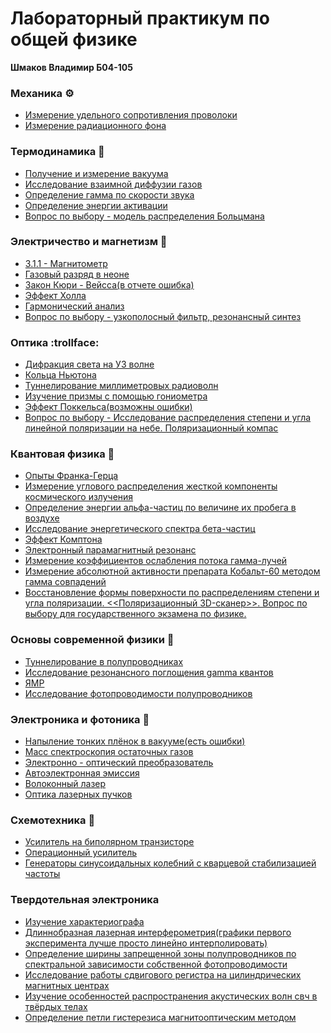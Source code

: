 # Лабораторный практикум по общей физике
**Шмаков Владимир Б04-105**

### Механика :gear:

- [Измерение удельного сопротивления проволоки](https://github.com/ShmakovVladimir/Labs/blob/master/%D0%9C%D0%B5%D1%85%D0%B0%D0%BD%D0%B8%D0%BA%D0%B0/%D0%98%D0%B7%D0%BC%D0%B5%D1%80%D0%B5%D0%BD%D0%B8%D0%B5%20%D1%83%D0%B4%D0%B5%D0%BB%D1%8C%D0%BD%D0%BE%D0%B3%D0%BE%20%D1%81%D0%BE%D0%BF%D1%80%D0%BE%D1%82%D0%B8%D0%B2%D0%BB%D0%B5%D0%BD%D0%B8%D1%8F%20%D0%BD%D0%B8%D1%85%D1%80%D0%BE%D0%BC%D0%BE%D0%B2%D0%BE%D0%B9%20%D0%BF%D1%80%D0%BE%D0%B2%D0%BE%D0%BB%D0%BE%D0%BA%D0%B8/provoloka.pdf)
- [Измерение радиационного фона](https://github.com/ShmakovVladimir/Labs/blob/master/%D0%9C%D0%B5%D1%85%D0%B0%D0%BD%D0%B8%D0%BA%D0%B0/%D0%98%D0%B7%D0%BC%D0%B5%D1%80%D0%B5%D0%BD%D0%B8%D0%B5%20%D1%80%D0%B0%D0%B4%D0%B8%D0%B0%D1%86%D0%B8%D0%BE%D0%BD%D0%BD%D0%BE%D0%B3%D0%BE%20%D1%84%D0%BE%D0%BD%D0%B0/radioactive.pdf)


### Термодинамика :balloon:

- [Получение и измерение вакуума](https://github.com/ShmakovVladimir/Labs/blob/master/%D0%A2%D0%B5%D1%80%D0%BC%D0%BE%D0%B4%D0%B8%D0%BD%D0%B0%D0%BC%D0%B8%D0%BA%D0%B0/%D0%92%D0%B0%D0%BA%D1%83%D1%83%D0%BC/%D0%9E%D1%82%D1%87%D0%B5%D1%82.pdf)
- [Исследование взаимной диффузии газов](https://github.com/ShmakovVladimir/Labs/blob/master/%D0%A2%D0%B5%D1%80%D0%BC%D0%BE%D0%B4%D0%B8%D0%BD%D0%B0%D0%BC%D0%B8%D0%BA%D0%B0/%D0%94%D0%B8%D1%84%D1%84%D1%83%D0%B7%D0%B8%D1%8F/%D0%94%D0%B8%D1%84%D1%84%D1%83%D0%B7%D0%B8%D1%8F.pdf)
- [Определение гамма по скорости звука](https://github.com/ShmakovVladimir/Labs/blob/master/%D0%A2%D0%B5%D1%80%D0%BC%D0%BE%D0%B4%D0%B8%D0%BD%D0%B0%D0%BC%D0%B8%D0%BA%D0%B0/%D0%9E%D0%BF%D1%80%D0%B5%D0%B4%D0%B5%D0%BB%D0%B5%D0%BD%D0%B8%D0%B5%D0%93%D0%B0%D0%BC%D0%BC%D0%B0%D0%9F%D0%BE%D0%A1%D0%BA%D0%BE%D1%80%D0%BE%D1%81%D1%82%D0%B8%D0%97%D0%B2%D1%83%D0%BA%D0%B0/CpCv.pdf)
- [Определение энергии активации](https://github.com/ShmakovVladimir/Labs/blob/master/%D0%A2%D0%B5%D1%80%D0%BC%D0%BE%D0%B4%D0%B8%D0%BD%D0%B0%D0%BC%D0%B8%D0%BA%D0%B0/%D0%9E%D0%BF%D1%80%D0%B5%D0%B4%D0%B5%D0%BB%D0%B5%D0%BD%D0%B8%D0%B5%D0%AD%D0%BD%D0%B5%D1%80%D0%B3%D0%B8%D0%B8%D0%90%D0%BA%D1%82%D0%B8%D0%B2%D0%B0%D1%86%D0%B8%D0%B8/%D0%9E%D0%BF%D1%80%D0%B5%D0%B4%D0%B5%D0%BB%D0%B5%D0%BD%D0%B8%D0%B5%20%D1%8D%D0%BD%D0%B5%D1%80%D0%B3%D0%B8%D0%B8%20%D0%B0%D0%BA%D1%82%D0%B8%D0%B2%D0%B0%D1%86%D0%B8%D0%B8.pdf)
- [Вопрос по выбору - модель распределения Больцмана](https://github.com/ShmakovVladimir/Labs/blob/master/%D0%A2%D0%B5%D1%80%D0%BC%D0%BE%D0%B4%D0%B8%D0%BD%D0%B0%D0%BC%D0%B8%D0%BA%D0%B0/%D0%92%D0%9F%D0%92/README.md)

### Электричество и магнетизм :electric_plug:

- [3.1.1 - Магнитометр](https://github.com/ShmakovVladimir/Labs/blob/master/%D0%AD%D0%BB%D0%B5%D0%BA%D1%82%D1%80%D0%B8%D1%87%D0%B5%D1%81%D1%82%D0%B2%D0%BE%20%D0%B8%20%D0%9C%D0%B0%D0%B3%D0%BD%D0%B5%D1%82%D0%B8%D0%B7%D0%BC/earthMagneticField/%D0%9E%D1%82%D1%87%D1%91%D1%82.pdf)
- [Газовый разряд в неоне](https://github.com/ShmakovVladimir/Labs/blob/master/%D0%AD%D0%BB%D0%B5%D0%BA%D1%82%D1%80%D0%B8%D1%87%D0%B5%D1%81%D1%82%D0%B2%D0%BE%20%D0%B8%20%D0%9C%D0%B0%D0%B3%D0%BD%D0%B5%D1%82%D0%B8%D0%B7%D0%BC/%D0%9F%D0%BB%D0%B0%D0%B7%D0%BC%D0%B0/%D0%93%D0%B0%D0%B7%D0%BE%D0%B2%D1%8B%D0%B9%20%D1%80%D0%B0%D0%B7%D1%80%D1%8F%D0%B4%20%D0%B2%20%D0%BD%D0%B5%D0%BE%D0%BD%D0%B5.pdf)
- [Закон Кюри - Вейсса(в отчете ошибка)](https://github.com/ShmakovVladimir/Labs/blob/master/%D0%AD%D0%BB%D0%B5%D0%BA%D1%82%D1%80%D0%B8%D1%87%D0%B5%D1%81%D1%82%D0%B2%D0%BE%20%D0%B8%20%D0%9C%D0%B0%D0%B3%D0%BD%D0%B5%D1%82%D0%B8%D0%B7%D0%BC/%D0%97%D0%B0%D0%BA%D0%BE%D0%BD%20%D0%9A%D1%8E%D1%80%D0%B8-%D0%92%D0%B5%D0%B9%D1%81%D1%81%D0%B0/%D0%9E%D1%82%D1%87%D0%B5%D1%82.pdf)
- [Эффект Холла](https://github.com/ShmakovVladimir/Labs/blob/master/%D0%AD%D0%BB%D0%B5%D0%BA%D1%82%D1%80%D0%B8%D1%87%D0%B5%D1%81%D1%82%D0%B2%D0%BE%20%D0%B8%20%D0%9C%D0%B0%D0%B3%D0%BD%D0%B5%D1%82%D0%B8%D0%B7%D0%BC/%D0%AD%D1%84%D1%84%D0%B5%D0%BA%D1%82%20%D0%A5%D0%BE%D0%BB%D0%BB%D0%B0/%D0%9E%D1%82%D1%87%D0%B5%D1%82.pdf)
- [Гармонический анализ](https://github.com/ShmakovVladimir/Labs/blob/master/%D0%AD%D0%BB%D0%B5%D0%BA%D1%82%D1%80%D0%B8%D1%87%D0%B5%D1%81%D1%82%D0%B2%D0%BE%20%D0%B8%20%D0%9C%D0%B0%D0%B3%D0%BD%D0%B5%D1%82%D0%B8%D0%B7%D0%BC/harmonicAnalys/%D0%9E%D1%82%D1%87%D1%91%D1%82.pdf)
- [Вопрос по выбору - узкополосный фильтр, резонансный синтез](https://github.com/ShmakovVladimir/Labs/blob/master/%D0%AD%D0%BB%D0%B5%D0%BA%D1%82%D1%80%D0%B8%D1%87%D0%B5%D1%81%D1%82%D0%B2%D0%BE%20%D0%B8%20%D0%9C%D0%B0%D0%B3%D0%BD%D0%B5%D1%82%D0%B8%D0%B7%D0%BC/%D0%92%D0%BE%D0%BF%D1%80%D0%BE%D1%81%D0%9F%D0%BE%D0%92%D1%8B%D0%B1%D0%BE%D1%80%D1%83/README.md)


### Оптика :trollface:
- [Дифракция света на УЗ волне](https://github.com/ShmakovVladimir/Labs/blob/master/%D0%9E%D0%BF%D1%82%D0%B8%D0%BA%D0%B0/%D0%94%D0%B8%D1%84%D1%80%D0%B0%D0%BA%D1%86%D0%B8%D1%8F%20%D1%81%D0%B2%D0%B5%D1%82%D0%B0%20%D0%BD%D0%B0%20%D1%83%D0%BB%D1%8C%D1%82%D1%80%D0%B0%D0%B7%D0%B2%D1%83%D0%BA%D0%BE%D0%B2%D0%BE%D0%B9%20%D0%B2%D0%BE%D0%BB%D0%BD%D0%B5%20%D0%B2%20%D0%B6%D0%B8%D0%B4%D0%BA%D0%BE%D1%81%D1%82%D0%B8/%D0%94%D0%B8%D1%84%D1%80%D0%B0%D0%BA%D1%86%D0%B8%D1%8F%20%D1%81%D0%B2%D0%B5%D1%82%D0%B0%20%D0%BD%D0%B0%20%D1%83%D0%BB%D1%8C%D1%82%D1%80%D0%B0%D0%B7%D0%B2%D1%83%D0%BA%D0%BE%D0%B2%D0%BE%D0%B9%20%D0%B2%D0%BE%D0%BB%D0%BD%D0%B5.pdf)
- [Кольца Ньютона](https://github.com/ShmakovVladimir/Labs/blob/master/%D0%9E%D0%BF%D1%82%D0%B8%D0%BA%D0%B0/%D0%9A%D0%BE%D0%BB%D1%8C%D1%86%D0%B0%20%D0%9D%D1%8C%D1%8E%D1%82%D0%BE%D0%BD%D0%B0/%D0%9A%D0%BE%D0%BB%D1%8C%D1%86%D0%B0%20%D0%9D%D1%8C%D1%8E%D1%82%D0%BE%D0%BD%D0%B0.pdf)
- [Туннелирование миллиметровых радиоволн](https://github.com/ShmakovVladimir/Labs/blob/master/%D0%9E%D0%BF%D1%82%D0%B8%D0%BA%D0%B0/%D0%A2%D1%83%D0%BD%D0%BD%D0%B5%D0%BB%D0%B8%D1%80%D0%BE%D0%B2%D0%B0%D0%BD%D0%B8%D0%B5/%D0%A2%D1%83%D0%BD%D0%BD%D0%B5%D0%BB%D0%B8%D1%80%D0%BE%D0%B2%D0%B0%D0%BD%D0%B8%D0%B5%20%D0%BC%D0%B8%D0%BB%D0%BB%D0%B8%D0%BC%D0%B5%D1%82%D1%80%D0%BE%D0%B2%D1%8B%D1%85%20%D1%80%D0%B0%D0%B4%D0%B8%D0%BE%D0%B2%D0%BE%D0%BB%D0%BD.pdf)
- [Изучение призмы с помощью гониометра](https://github.com/ShmakovVladimir/Labs/blob/master/%D0%9E%D0%BF%D1%82%D0%B8%D0%BA%D0%B0/%D0%93%D0%BE%D0%BD%D0%B8%D0%BE%D0%BC%D0%B5%D1%82%D1%80/%D0%98%D0%B7%D1%83%D1%87%D0%B5%D0%BD%D0%B8%D0%B5%20%D0%BF%D1%80%D0%B8%D0%B7%D0%BC%D1%8B%20%D1%81%20%D0%BF%D0%BE%D0%BC%D0%BE%D1%89%D1%8C%D1%8E%20%D0%B3%D0%BE%D0%BD%D0%B8%D0%BE%D0%BC%D0%B5%D1%82%D1%80%D0%B0.pdf)
- [Эффект Поккельса(возможны ошибки)](https://github.com/ShmakovVladimir/Labs/blob/master/%D0%9E%D0%BF%D1%82%D0%B8%D0%BA%D0%B0/%D0%AD%D1%84%D1%84%D0%B5%D0%BA%D1%82%20%D0%9F%D0%BE%D0%BA%D0%BA%D0%B5%D0%BB%D1%8C%D1%81%D0%B0/%D0%AD%D1%84%D1%84%D0%B5%D0%BA%D1%82%20%D0%9F%D0%BE%D0%BA%D0%BA%D0%B5%D0%BB%D1%8C%D1%81%D0%B0.pdf) 
- [Вопрос по выбору - Исследование распределения степени и угла линейной поляризации на небе. Поляризационный компас](https://github.com/ShmakovVladimir/Labs/blob/master/%D0%9E%D0%BF%D1%82%D0%B8%D0%BA%D0%B0/%D0%9C%D0%BE%D0%B4%D0%B5%D0%BB%D1%8C_%D0%BD%D0%B5%D0%B1%D0%B0_%D0%A0%D1%8D%D0%BB%D0%B5%D1%8F/README.md)

### Квантовая физика :beer:

- [Опыты Франка-Герца](https://github.com/ShmakovVladimir/Labs/blob/master/%D0%9A%D0%B2%D0%B0%D0%BD%D1%82%D0%BE%D0%B2%D0%B0%D1%8F%20%D1%84%D0%B8%D0%B7%D0%B8%D0%BA%D0%B0/%D0%9E%D0%BF%D1%8B%D1%82%D1%8B%20%D0%A4%D1%80%D0%B0%D0%BD%D0%BA%D0%B0%20-%20%D0%93%D0%B5%D1%80%D1%86%D0%B0/%D0%94%D0%B8%D1%81%D0%BA%D1%80%D0%B5%D1%82%D0%BD%D0%BE%D1%81%D1%82%D1%8C%20%D1%8D%D0%BD%D0%B5%D1%80%D0%B3%D0%B5%D1%82%D0%B8%D1%87%D0%B5%D1%81%D0%BA%D0%B8%D1%85%20%D1%83%D1%80%D0%BE%D0%B2%D0%BD%D0%B5%D0%B9%20-%20%D0%BE%D0%BF%D1%8B%D1%82%20%D0%A4%D1%80%D0%B0%D0%BD%D0%BA%D0%B0%20%D0%93%D0%B5%D1%80%D1%86%D0%B0.pdf)
- [Измерение углового распределения жесткой компоненты космического излучения](https://github.com/ShmakovVladimir/Labs/blob/master/%D0%9A%D0%B2%D0%B0%D0%BD%D1%82%D0%BE%D0%B2%D0%B0%D1%8F%20%D1%84%D0%B8%D0%B7%D0%B8%D0%BA%D0%B0/%D0%9C%D0%B5%D0%B7%D0%BE%D0%BD%D1%8B/%D0%98%D0%B7%D0%BC%D0%B5%D1%80%D0%B5%D0%BD%D0%B8%D0%B5%20%D1%83%D0%B3%D0%BB%D0%BE%D0%B2%D0%BE%D0%B3%D0%BE%20%D1%80%D0%B0%D1%81%D0%BF%D1%80%D0%B5%D0%B4%D0%B5%D0%BB%D0%B5%D0%BD%D0%B8%D1%8F%20%D0%B6%D0%B5%D1%81%D1%82%D0%BA%D0%BE%D0%B9%20%D0%BA%D0%BE%D0%BC%D0%BF%D0%BE%D0%BD%D0%B5%D0%BD%D1%82%D1%8B%20%D0%BA%D0%BE%D1%81%D0%BC%D0%B8%D1%87%D0%B5%D1%81%D0%BA%D0%BE%D0%B3%D0%BE%20%D0%B8%D0%B7%D0%BB%D1%83%D1%87%D0%B5%D0%BD%D0%B8%D1%8F.pdf)
- [Определение энергии альфа-частиц по величине их пробега в воздухе](https://github.com/ShmakovVladimir/Labs/blob/master/%D0%9A%D0%B2%D0%B0%D0%BD%D1%82%D0%BE%D0%B2%D0%B0%D1%8F%20%D1%84%D0%B8%D0%B7%D0%B8%D0%BA%D0%B0/%D0%9E%D0%BF%D1%80%D0%B5%D0%B4%D0%B5%D0%BB%D0%B5%D0%BD%D0%B8%D0%B5%20%D1%8D%D0%BD%D0%B5%D1%80%D0%B3%D0%B8%D0%B8%20alpha%20%D1%87%D0%B0%D1%81%D1%82%D0%B8%D1%86%20%D0%BF%D0%BE%20%D0%B2%D0%B5%D0%BB%D0%B8%D1%87%D0%B8%D0%BD%D0%B5%20%D0%B8%D1%85%20%D0%BF%D1%80%D0%BE%D0%B1%D0%B5%D0%B3%D0%B0%20%D0%B2%20%D0%B2%D0%BE%D0%B7%D0%B4%D1%83%D1%85%D0%B5/%D0%9E%D0%BF%D1%80%D0%B5%D0%B4%D0%B5%D0%BB%D0%B5%D0%BD%D0%B8%D0%B5%20%D1%8D%D0%BD%D0%B5%D1%80%D0%B3%D0%B8%D0%B8%20%D0%B0%D0%BB%D1%8C%D1%84%D0%B0-%D1%87%D0%B0%D1%81%D1%82%D0%B8%D1%86%20%D0%BF%D0%BE%20%D0%B2%D0%B5%D0%BB%D0%B8%D1%87%D0%B8%D0%BD%D0%B5%20%D0%B8%D1%85%20%D0%BF%D1%80%D0%BE%D0%B1%D0%B5%D0%B3%D0%B0%20%D0%B2%20%D0%B2%D0%BE%D0%B7%D0%B4%D1%83%D1%85%D0%B5.pdf)
- [Исследование энергетического спектра бета-частиц](https://github.com/ShmakovVladimir/Labs/blob/master/%D0%9A%D0%B2%D0%B0%D0%BD%D1%82%D0%BE%D0%B2%D0%B0%D1%8F%20%D1%84%D0%B8%D0%B7%D0%B8%D0%BA%D0%B0/%D0%98%D1%81%D1%81%D0%BB%D0%B5%D0%B4%D0%BE%D0%B2%D0%B0%D0%BD%D0%B8%D0%B5%20%D1%8D%D0%BD%D0%B5%D1%80%D0%B3%D0%B5%D1%82%D0%B8%D1%87%D0%B5%D1%81%D0%BA%D0%BE%D0%B3%D0%BE%20%D1%81%D0%BF%D0%B5%D0%BA%D1%82%D1%80%D0%B0%20%D0%B1%D0%B5%D1%82%D0%B0-%D1%87%D0%B0%D1%81%D1%82%D0%B8%D1%86/%D0%98%D1%81%D1%81%D0%BB%D0%B5%D0%B4%D0%BE%D0%B2%D0%B0%D0%BD%D0%B8%D0%B5%20%D1%8D%D0%BD%D0%B5%D1%80%D0%B3%D0%B5%D1%82%D0%B8%D1%87%D0%B5%D1%81%D0%BA%D0%BE%D0%B3%D0%BE%20%D1%81%D0%BF%D0%B5%D0%BA%D1%82%D1%80%D0%B0%20%D0%B1%D0%B5%D1%82%D0%B0-%D1%87%D0%B0%D1%81%D1%82%D0%B8%D1%86%20%D0%B8%20%D0%BE%D0%BF%D1%80%D0%B5%D0%B4%D0%B5%D0%BB%D0%B5%D0%BD%D0%B8%D0%B5%20%D0%B8%D1%85%20%D0%BC%D0%B0%D0%BA%D1%81%D0%B8%D0%BC%D0%B0%D0%BB%D1%8C%D0%BD%D0%BE%D0%B9%20%D1%8D%D0%BD%D0%B5%D1%80%D0%B3%D0%B8%D0%B8%20%D0%BF%D1%80%D0%B8%20%D0%BF%D0%BE%D0%BC%D0%BE%D1%89%D0%B8%20%D0%BC%D0%B0%D0%B3%D0%BD%D0%B8%D1%82%D0%BD%D0%BE%D0%B3%D0%BE%20%D1%81%D0%BF%D0%B5%D0%BA%D1%82%D1%80%D0%BE%D0%BC%D0%B5%D1%82%D1%80%D0%B0.pdf)
- [Эффект Комптона](https://github.com/ShmakovVladimir/Labs/blob/master/%D0%9A%D0%B2%D0%B0%D0%BD%D1%82%D0%BE%D0%B2%D0%B0%D1%8F%20%D1%84%D0%B8%D0%B7%D0%B8%D0%BA%D0%B0/%D0%AD%D1%84%D1%84%D0%B5%D0%BA%D1%82%20%D0%9A%D0%BE%D0%BC%D0%BF%D1%82%D0%BE%D0%BD%D0%B0/%D0%AD%D1%84%D1%84%D0%B5%D0%BA%D1%82%20%D0%9A%D0%BE%D0%BC%D1%82%D0%BE%D0%BD%D0%B0.pdf)
- [Электронный парамагнитный резонанс](https://github.com/ShmakovVladimir/Labs/blob/master/%D0%9A%D0%B2%D0%B0%D0%BD%D1%82%D0%BE%D0%B2%D0%B0%D1%8F%20%D1%84%D0%B8%D0%B7%D0%B8%D0%BA%D0%B0/%D0%9C%D0%B0%D0%B3%D0%BD%D0%B8%D1%82%D0%BD%D1%8B%D0%B9%20%D1%80%D0%B5%D0%B7%D0%BE%D0%BD%D0%B0%D0%BD%D1%81/%D0%AD%D0%BB%D0%B5%D0%BA%D1%82%D1%80%D0%BE%D0%BD%D0%BD%D1%8B%D0%B9%20%D0%BF%D0%B0%D1%80%D0%B0%D0%BC%D0%B0%D0%B3%D0%BD%D0%B8%D1%82%D0%BD%D1%8B%D0%B9%20%D1%80%D0%B5%D0%B7%D0%BE%D0%BD%D0%B0%D0%BD%D1%81.pdf)
- [Измерение коэффициентов ослабления потока гамма-лучей](https://github.com/ShmakovVladimir/Labs/blob/master/%D0%9A%D0%B2%D0%B0%D0%BD%D1%82%D0%BE%D0%B2%D0%B0%D1%8F%20%D1%84%D0%B8%D0%B7%D0%B8%D0%BA%D0%B0/%D0%98%D0%B7%D0%BC%D0%B5%D1%80%D0%B5%D0%BD%D0%B8%D0%B5%20%D0%BA%D0%BE%D1%8D%D1%84%D1%84%D0%B8%D1%86%D0%B8%D0%B5%D0%BD%D1%82%D0%BE%D0%B2%20%D0%BE%D1%81%D0%BB%D0%B0%D0%B1%D0%BB%D0%B5%D0%BD%D0%B8%D1%8F/%D0%98%D0%B7%D0%BC%D0%B5%D1%80%D0%B5%D0%BD%D0%B8%D0%B5%20%D0%BA%D0%BE%D1%8D%D1%84%D1%84%D0%B8%D1%86%D0%B8%D0%B5%D0%BD%D1%82%D0%BE%D0%B2%20%D0%BE%D1%81%D0%BB%D0%B0%D0%B1%D0%BB%D0%B5%D0%BD%D0%B8%D1%8F%20%D0%BF%D0%BE%D1%82%D0%BE%D0%BA%D0%BE%D0%B2%20%D0%B3%D0%B0%D0%BC%D0%BC%D0%B0-%D0%BB%D1%83%D1%87%D0%B5%D0%B9%20%D0%B2%20%D0%B2%D0%B5%D1%89%D0%B5%D1%81%D1%82%D0%B2%D0%B5.pdf)
- [Измерение абсолютной активности препарата Кобальт-60 методом гамма совпадений](https://github.com/ShmakovVladimir/Labs/blob/master/%D0%9A%D0%B2%D0%B0%D0%BD%D1%82%D0%BE%D0%B2%D0%B0%D1%8F%20%D1%84%D0%B8%D0%B7%D0%B8%D0%BA%D0%B0/%D0%9C%D0%B5%D1%82%D0%BE%D0%B4%20%D1%81%D0%BE%D0%B2%D0%BF%D0%B0%D0%B4%D0%B5%D0%BD%D0%B8%D0%B9/%D0%98%D0%B7%D0%BC%D0%B5%D1%80%D0%B5%D0%BD%D0%B8%D0%B5%20%D0%B0%D0%B1%D1%81%D0%BE%D0%BB%D1%8E%D1%82%D0%BD%D0%BE%D0%B9%20%D0%B0%D0%BA%D1%82%D0%B8%D0%B2%D0%BD%D0%BE%D1%81%D1%82%D0%B8%20%D0%BF%D1%80%D0%B5%D0%BF%D0%B0%D1%80%D0%B0%D1%82%D0%B0%20%D0%BA%D0%BE%D0%B1%D0%B0%D0%BB%D1%8C%D1%82%20-%2060%20%D0%BC%D0%B5%D1%82%D0%BE%D0%B4%D0%BE%D0%BC%20%D0%B3%D0%B0%D0%BC%D0%BC%D0%B0%20-%20%D0%B3%D0%B0%D0%BC%D0%BC%D0%B0%20%D1%81%D0%BE%D0%B2%D0%BF%D0%B0%D0%B4%D0%B5%D0%BD%D0%B8%D0%B9.pdf)
- [Восстановление формы поверхности по распределениям степени и угла поляризации. <<Поляризационный 3D-сканер>>. Вопрос по выбору для государственного экзамена по физике.](https://github.com/ShmakovVladimir/3d_polarization_scanner/blob/main/%D0%92%D0%BE%D0%BF%D1%80%D0%BE%D1%81_%D0%BF%D0%BE_%D0%B2%D1%8B%D0%B1%D0%BE%D1%80%D1%83___%D0%93%D0%9E%D0%A1-3.pdf)

### Основы современной физики :watermelon:

- [Туннелирование в полупроводниках](https://github.com/ShmakovVladimir/Labs/blob/master/%D0%9E%D1%81%D0%BD%D0%BE%D0%B2%D1%8B%20%D1%81%D0%BE%D0%B2%D1%80%D0%B5%D0%BC%D0%B5%D0%BD%D0%BD%D0%BE%D0%B9%20%D1%84%D0%B8%D0%B7%D0%B8%D0%BA%D0%B8/%D0%A2%D1%83%D0%BD%D0%BD%D0%B5%D0%BB%D0%B8%D1%80%D0%BE%D0%B2%D0%B0%D0%BD%D0%B8%D0%B5%20%D0%B2%20%D0%BF%D0%BE%D0%BB%D1%83%D0%BF%D1%80%D0%BE%D0%B2%D0%BE%D0%B4%D0%BD%D0%B8%D0%BA%D0%B0%D1%85/%D0%A2%D1%83%D0%BD%D0%BD%D0%B5%D0%BB%D0%B8%D1%80%D0%BE%D0%B2%D0%B0%D0%BD%D0%B8%D0%B5%20%D0%B2%20%D0%BF%D0%BE%D0%BB%D1%83%D0%BF%D1%80%D0%BE%D0%B2%D0%BE%D0%B4%D0%BD%D0%B8%D0%BA%D0%B0%D1%85.pdf)
- [Исследование резонансного поглощения gamma квантов](https://github.com/ShmakovVladimir/Labs/blob/master/%D0%9E%D1%81%D0%BD%D0%BE%D0%B2%D1%8B%20%D1%81%D0%BE%D0%B2%D1%80%D0%B5%D0%BC%D0%B5%D0%BD%D0%BD%D0%BE%D0%B9%20%D1%84%D0%B8%D0%B7%D0%B8%D0%BA%D0%B8/%D0%98%D1%81%D1%81%D0%BB%D0%B5%D0%B4%D0%BE%D0%B2%D0%B0%D0%BD%D0%B8%D0%B5%20%D1%80%D0%B5%D0%B7%D0%BE%D0%BD%D0%B0%D1%81%D0%BD%D0%BE%D0%B3%D0%BE%20%D0%BF%D0%BE%D0%B3%D0%BB%D0%BE%D1%89%D0%B5%D0%BD%D0%B8%D1%8F%20%D0%B3%D0%B0%D0%BC%D0%BC%D0%B0%20%D0%BA%D0%B2%D0%B0%D0%BD%D1%82%D0%BE%D0%B2/%D0%9E%D1%82%D1%87%D0%B5%D1%82/main.pdf)
- [ЯМР](https://github.com/ShmakovVladimir/Labs/blob/master/%D0%9E%D1%81%D0%BD%D0%BE%D0%B2%D1%8B%20%D1%81%D0%BE%D0%B2%D1%80%D0%B5%D0%BC%D0%B5%D0%BD%D0%BD%D0%BE%D0%B9%20%D1%84%D0%B8%D0%B7%D0%B8%D0%BA%D0%B8/%D0%AF%D0%9C%D0%A0/main.pdf)
- [Исследование фотопроводимости полупроводников](https://github.com/ShmakovVladimir/Labs/blob/master/%D0%9E%D1%81%D0%BD%D0%BE%D0%B2%D1%8B%20%D1%81%D0%BE%D0%B2%D1%80%D0%B5%D0%BC%D0%B5%D0%BD%D0%BD%D0%BE%D0%B9%20%D1%84%D0%B8%D0%B7%D0%B8%D0%BA%D0%B8/%D0%A4%D0%BE%D1%82%D0%BE%D0%BF%D1%80%D0%BE%D0%B2%D0%BE%D0%B4%D0%B8%D0%BC%D0%BE%D1%81%D1%82%D1%8C/%D0%9E%D1%82%D1%87%D0%B5%D1%82/main.pdf)

### Электроника и фотоника :rabbit2:

- [Напыление тонких плёнок в вакууме(есть ошибки)](https://github.com/ShmakovVladimir/Labs/blob/master/%D0%AD%D0%BB%D0%B5%D0%BA%D1%82%D1%80%D0%BE%D0%BD%D0%B8%D0%BA%D0%B0/%D0%9D%D0%B0%D0%BF%D1%8B%D0%BB%D0%B5%D0%BD%D0%B8%D0%B5%20%D1%82%D0%BE%D0%BD%D0%BA%D0%B8%D1%85%20%D0%BF%D0%BB%D1%91%D0%BD%D0%BE%D0%BA%20%D0%B2%20%D0%B2%D0%B0%D0%BA%D1%83%D1%83%D0%BC%D0%B5/%D0%9E%D1%82%D1%87%D1%91%D1%82.pdf)
- [Масс спектроскопия остаточных газов](https://github.com/ShmakovVladimir/Labs/blob/master/%D0%AD%D0%BB%D0%B5%D0%BA%D1%82%D1%80%D0%BE%D0%BD%D0%B8%D0%BA%D0%B0/%D0%9A%D0%B2%D0%B0%D0%B4%D1%80%D0%BE%D0%BF%D1%83%D0%BB%D1%8C%D0%BD%D1%8B%D0%B9%20%D0%BC%D0%B0%D1%81%D1%81%20%D1%81%D0%BF%D0%B5%D0%BA%D1%82%D1%80%D0%BE%D0%BC%D0%B5%D1%82%D1%80/%D0%9C%D0%B0%D1%81%D1%81%20%D1%81%D0%BF%D0%B5%D0%BA%D1%82%D1%80%D0%BE%D1%81%D0%BA%D0%BE%D0%BF%D0%B8%D1%8F%20%D0%BE%D1%81%D1%82%D0%B0%D1%82%D0%BE%D1%87%D0%BD%D1%8B%D1%85%20%D0%B3%D0%B0%D0%B7%D0%BE%D0%B2.pdf)
- [Электронно - оптический преобразователь](https://github.com/ShmakovVladimir/Labs/blob/master/%D0%AD%D0%BB%D0%B5%D0%BA%D1%82%D1%80%D0%BE%D0%BD%D0%B8%D0%BA%D0%B0/%D0%AD%D0%9E%D0%9F/%D0%AD%D0%BB%D0%B5%D0%BA%D1%82%D1%80%D0%BE%D0%BD%D0%BD%D0%BE-%D0%BE%D0%BF%D1%82%D0%B8%D1%87%D0%B5%D1%81%D0%BA%D0%B8%D0%B9%20%D0%BF%D1%80%D0%B5%D0%BE%D0%B1%D1%80%D0%B0%D0%B7%D0%BE%D0%B2%D0%B0%D1%82%D0%B5%D0%BB%D1%8C.pdf)
- [Автоэлектронная эмиссия](https://github.com/ShmakovVladimir/Labs/blob/master/%D0%AD%D0%BB%D0%B5%D0%BA%D1%82%D1%80%D0%BE%D0%BD%D0%B8%D0%BA%D0%B0/%D0%90%D0%B2%D1%82%D0%BE%D1%8D%D0%BB%D0%B5%D0%BA%D1%82%D1%80%D0%BE%D0%BD%D0%BD%D0%B0%D1%8F%20%D0%AD%D0%BC%D0%B8%D1%81%D1%81%D0%B8%D1%8F/%D0%90%D0%B2%D1%82%D0%BE%D1%8D%D0%BB%D0%B5%D0%BA%D1%82%D1%80%D0%BE%D0%BD%D0%BD%D0%B0%D1%8F%20%D1%8D%D0%BC%D0%B8%D1%81%D1%81%D0%B8%D1%8F.pdf)
- [Волоконный лазер](https://github.com/ShmakovVladimir/Labs/blob/master/%D0%A4%D0%BE%D1%82%D0%BD%D0%B8%D0%BA%D0%B0/%D0%92%D0%BE%D0%BB%D0%BE%D0%BA%D0%BE%D0%BD%D0%BD%D1%8B%D0%B9%20%D0%9B%D0%B0%D0%B7%D0%B5%D1%80/%D0%92%D0%BE%D0%BB%D0%BE%D0%BA%D0%BE%D0%BD%D0%BD%D1%8B%D0%B9%20%D0%BB%D0%B0%D0%B7%D0%B5%D1%80.pdf)
- [Оптика лазерных пучков](https://github.com/ShmakovVladimir/Labs/blob/master/%D0%A4%D0%BE%D1%82%D0%BD%D0%B8%D0%BA%D0%B0/%D0%9B%D0%B0%D0%B7%D0%B5%D1%80%D0%BD%D1%8B%D0%B5%20%D0%9F%D1%83%D1%87%D0%BA%D0%B8/%D0%9E%D0%BF%D1%82%D0%B8%D0%BA%D0%B0%20%D0%BB%D0%B0%D0%B7%D0%B5%D1%80%D0%BD%D1%8B%D1%85%20%D0%BF%D1%83%D1%87%D0%BA%D0%BE%D0%B2.pdf)

### Схемотехника :tomato:
- [Усилитель на биполярном транзисторе](https://github.com/ShmakovVladimir/Labs/blob/master/%D0%A1%D1%85%D0%B5%D0%BC%D0%BE%D1%82%D0%B5%D1%85%D0%BD%D0%B8%D0%BA%D0%B0/%D0%A3%D1%81%D0%B8%D0%BB%D0%B8%D1%82%D0%B5%D0%BB%D1%8C%20%D0%BD%D0%B0%20%D1%82%D1%80%D0%B0%D0%BD%D0%B7%D0%B8%D1%81%D1%82%D0%BE%D1%80%D0%B5/results.pdf)
- [Операционный усилитель](https://github.com/ShmakovVladimir/Labs/blob/master/%D0%A1%D1%85%D0%B5%D0%BC%D0%BE%D1%82%D0%B5%D1%85%D0%BD%D0%B8%D0%BA%D0%B0/%D0%9E%D0%BF%D0%B5%D1%80%D0%B0%D1%86%D0%B8%D0%BE%D0%BD%D0%BD%D1%8B%D0%B9%20%D1%83%D1%81%D0%B8%D0%BB%D0%B8%D1%82%D0%B5%D0%BB%D1%8C/main.ipynb)
- [Генераторы синусоидальных колебний с кварцевой стабилизацией частоты](https://github.com/ShmakovVladimir/Labs/tree/master/%D0%A1%D1%85%D0%B5%D0%BC%D0%BE%D1%82%D0%B5%D1%85%D0%BD%D0%B8%D0%BA%D0%B0/%D0%93%D0%B5%D0%BD%D0%B5%D1%80%D0%B0%D1%82%D0%BE%D1%80%D1%8B%20%D0%BA%D0%BE%D0%BB%D0%B5%D0%B1%D0%B0%D0%BD%D0%B8%D0%B9/main.pdf)
### Твердотельная электроника
- [Изучение характериографа](https://github.com/ShmakovVladimir/Labs/blob/master/%D0%A2%D0%B2%D0%B5%D1%80%D0%B4%D0%BE%D1%82%D0%B5%D0%BB%D1%8C%D0%BD%D0%B0%D1%8F%20%D0%AD%D0%BB%D0%B5%D0%BA%D1%82%D1%80%D0%BE%D0%BD%D0%B8%D0%BA%D0%B0/%D0%98%D0%B7%D1%83%D1%87%D0%B5%D0%BD%D0%B8%D0%B5%20%D1%85%D0%B0%D1%80%D0%B0%D0%BA%D1%82%D0%B5%D1%80%D0%B8%D0%BE%D0%B3%D1%80%D0%B0%D1%84%D0%B0/diod_laba-4.pdf)
- [Длиннобразная лазерная интерферометрия(графики первого эксперимента лучше просто линейно интерполировать)](https://github.com/ShmakovVladimir/Labs/blob/master/%D0%A2%D0%B2%D0%B5%D1%80%D0%B4%D0%BE%D1%82%D0%B5%D0%BB%D1%8C%D0%BD%D0%B0%D1%8F%20%D0%AD%D0%BB%D0%B5%D0%BA%D1%82%D1%80%D0%BE%D0%BD%D0%B8%D0%BA%D0%B0/%D0%94%D0%BB%D0%B8%D0%BD%D0%BD%D0%BE%D0%B1%D1%80%D0%B0%D0%B7%D0%BD%D0%B0%D1%8F%20%D0%BB%D0%B0%D0%B7%D0%B5%D1%80%D0%BD%D0%B0%D1%8F%20%D0%B8%D0%BD%D1%82%D0%B5%D1%80%D1%84%D0%B5%D1%80%D0%B8%D1%8F/main.pdf)
- [Определение ширины запрещенной зоны полупроводников по спектральной зависимости собственной фотопроводимости](https://github.com/ShmakovVladimir/Labs/blob/master/%D0%A2%D0%B2%D0%B5%D1%80%D0%B4%D0%BE%D1%82%D0%B5%D0%BB%D1%8C%D0%BD%D0%B0%D1%8F%20%D0%AD%D0%BB%D0%B5%D0%BA%D1%82%D1%80%D0%BE%D0%BD%D0%B8%D0%BA%D0%B0/%D0%9E%D0%BF%D1%80%D0%B5%D0%B4%D0%B5%D0%BB%D0%B5%D0%BD%D0%B8%D0%B5%20%D1%88%D0%B8%D1%80%D0%B8%D0%BD%D1%8B%20%D0%B7%D0%B0%D0%BF%D1%80%D0%B5%D1%89%D0%B5%D0%BD%D0%BD%D0%BE%D0%B9%20%D0%B7%D0%BE%D0%BD%D1%8B/%D0%9E%D1%82%D1%87%D0%B5%D1%82/main.pdf)
- [Исследование работы сдвигового регистра на цилиндрических магнитных центрах](https://github.com/ShmakovVladimir/Labs/blob/master/%D0%A2%D0%B2%D0%B5%D1%80%D0%B4%D0%BE%D1%82%D0%B5%D0%BB%D1%8C%D0%BD%D0%B0%D1%8F%20%D0%AD%D0%BB%D0%B5%D0%BA%D1%82%D1%80%D0%BE%D0%BD%D0%B8%D0%BA%D0%B0/%D0%98%D1%81%D1%81%D0%BB%D0%B5%D0%B4%D0%BE%D0%B2%D0%B0%D0%BD%D0%B8%D0%B5%20%D1%80%D0%B0%D0%B1%D0%BE%D1%82%D1%8B%20%D1%81%D0%B4%D0%B2%D0%B8%D0%B3%D0%BE%D0%B2%D0%BE%D0%B3%D0%BE%20%D1%80%D0%B5%D0%B3%D0%B8%D1%81%D1%82%D1%80%D0%B0%20%D0%BD%D0%B0%20%D1%86%D0%B8%D0%BB%D0%B8%D0%BD%D0%B4%D1%80%D0%B8%D1%87%D0%B5%D1%81%D0%BA%D0%B8%D1%85%20%D0%BC%D0%B0%D0%B3%D0%BD%D0%B8%D1%82%D0%BD%D1%8B%D1%85%20%D1%86%D0%B5%D0%BD%D1%82%D1%80%D0%B0%D1%85/%D0%9E%D1%82%D1%87%D0%B5%D1%82/main.pdf)
- [Изучение особенностей распространения акустических волн свч в твёрдых телах](https://github.com/ShmakovVladimir/Labs/blob/master/%D0%A2%D0%B2%D0%B5%D1%80%D0%B4%D0%BE%D1%82%D0%B5%D0%BB%D1%8C%D0%BD%D0%B0%D1%8F%20%D0%AD%D0%BB%D0%B5%D0%BA%D1%82%D1%80%D0%BE%D0%BD%D0%B8%D0%BA%D0%B0/%D0%98%D0%B7%D1%83%D1%87%D0%B5%D0%BD%D0%B8%D0%B5%20%D0%BE%D1%81%D0%BE%D0%B1%D0%B5%D0%BD%D0%BD%D0%BE%D1%81%D1%82%D0%B5%D0%B9%20%D0%B2%D0%BE%D0%B7%D0%B1%D1%83%D0%B6%D0%B4%D0%B5%D0%BD%D0%B8%D1%8F%20%D0%B8%20%D1%80%D0%B0%D1%81%D0%BF%D1%80%D0%BE%D1%81%D1%82%D1%80%D0%B0%D0%BD%D0%B5%D0%BD%D0%B8%D1%8F%20%D0%B0%D0%BA%D1%83%D1%81%D1%82%D0%B8%D1%87%D0%B5%D1%81%D0%BA%D0%B8%D1%85%20%D0%B2%D0%BE%D0%BB%D0%BD%20%D1%81%D0%B2%D1%87%20%D0%B2%20%D1%82%D0%B2%D0%B5%D1%80%D0%B4%D1%8B%D1%85%20%D1%82%D0%B5%D0%BB%D0%B0%D1%85/Untitled%201.pdf)
- [Определение петли гистерезиса магнитооптическим методом](https://github.com/ShmakovVladimir/Labs/blob/master/%D0%A2%D0%B2%D0%B5%D1%80%D0%B4%D0%BE%D1%82%D0%B5%D0%BB%D1%8C%D0%BD%D0%B0%D1%8F%20%D0%AD%D0%BB%D0%B5%D0%BA%D1%82%D1%80%D0%BE%D0%BD%D0%B8%D0%BA%D0%B0/%D0%9E%D0%BF%D1%80%D0%B5%D0%B4%D0%B5%D0%BB%D0%B5%D0%BD%D0%B8%D0%B5%20%D0%BF%D0%B5%D1%82%D0%BB%D0%B8%20%D0%B3%D0%B8%D1%81%D1%82%D0%B5%D1%80%D0%B5%D0%B7%D0%B8%D1%81%D0%B0%20%D0%BC%D0%B0%D0%B3%D0%BD%D0%B8%D1%82%D0%BE%D0%BE%D0%BF%D1%82%D0%B8%D1%87%D0%B5%D1%81%D0%BA%D0%B8%D0%BC%20%D0%BC%D0%B5%D1%82%D0%BE%D0%B4%D0%BE%D0%BC/%D0%9E%D1%82%D1%87%D0%B5%D1%82/main.pdf)
